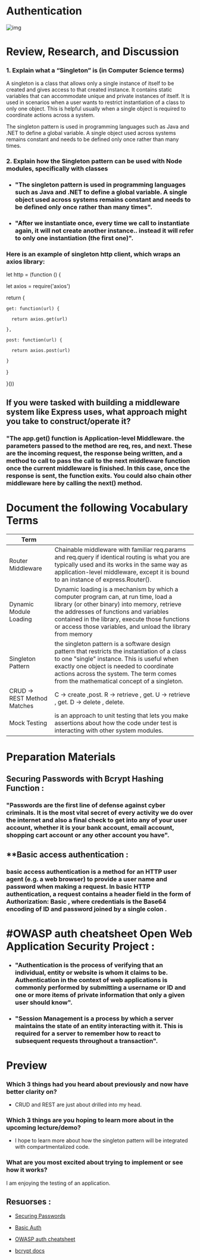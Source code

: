 #  Authentication 



![img](https://www.researchgate.net/profile/Henning-Klevjer-2/publication/265155465/figure/fig3/AS:669990764154893@1536749654580/Basic-Access-Authentication.png)

# Review, Research, and Discussion

### 1. Explain what a “Singleton” is (in Computer Science terms)

A singleton is a class that allows only a single instance of itself to be created and gives access to that created instance. It contains static variables that can accommodate unique and private instances of itself. It is used in scenarios when a user wants to restrict instantiation of a class to only one object. This is helpful usually when a single object is required to coordinate actions across a system.

The singleton pattern is used in programming languages such as Java and .NET to define a global variable. A single object used across systems remains constant and needs to be defined only once rather than many times.

### 2. Explain how the Singleton pattern can be used with Node modules, specifically with classes
* ### "The singleton pattern is used in programming languages such as Java and .NET to define a global variable. A single object used across systems remains constant and needs to be defined only once rather than many times".

* ### "After we instantiate once, every time we call to instantiate again, it will not create another instance.. instead it will refer to only one instantiation (the first one)".

### Here is an example of singleton http client, which wraps an axios library:



let http = (function () {


  let axios = require('axios')



  return {

    get: function(url) {

      return axios.get(url)

    },

    post: function(url) {

      return axios.post(url)

    }

  }

}())



## If you were tasked with building a middleware system like Express uses, what approach might you take to construct/operate it?

### "The app.get() function is Application-level Middleware. the parameters passed to the method are req, res, and next. These are the incoming request, the response being written, and a method to call to pass the call to the next middleware function once the current middleware is finished. In this case, once the response is sent, the function exits. You could also chain other middleware here by calling the next() method.

# Document the following Vocabulary Terms

|Term||
|-----------------------|--------------------------------------------------|
 Router Middleware|Chainable middleware with familiar req.params and req.query if identical routing is what you are typically used and its works in the same way as application-level middleware, except it is bound to an instance of express.Router().
Dynamic Module Loading|Dynamic loading is a mechanism by which a computer program can, at run time, load a library (or other binary) into memory, retrieve the addresses of functions and variables contained in the library, execute those functions or access those variables, and unload the library from memory
 Singleton Pattern|the singleton pattern is a software design pattern that restricts the instantiation of a class to one "single" instance. This is useful when exactly one object is needed to coordinate actions across the system. The term comes from the mathematical concept of a singleton.
CRUD -> REST Method Matches| C -> create ,post. R -> retrieve , get. U -> retrieve , get. D -> delete , delete.
Mock Testing|is an approach to unit testing that lets you make assertions about how the code under test is interacting with other system modules.


# Preparation Materials

## **Securing Passwords with Bcrypt Hashing Function :**


### "Passwords are the first line of defense against cyber criminals. It is the most vital secret of every activity we do over the internet and also a final check to get into any of your user account, whether it is your bank account, email account, shopping cart account or any other account you have".

## **Basic access authentication :

### basic access authentication is a method for an HTTP user agent (e.g. a web browser) to provide a user name and password when making a request. In basic HTTP authentication, a request contains a header field in the form of Authorization: Basic , where credentials is the Base64 encoding of ID and password joined by a single colon .

# #**OWASP auth cheatsheet Open Web Application Security Project :**

* ### "Authentication is the process of verifying that an individual, entity or website is whom it claims to be. Authentication in the context of web applications is commonly performed by submitting a username or ID and one or more items of private information that only a given user should know".

* ### "Session Management is a process by which a server maintains the state of an entity interacting with it. This is required for a server to remember how to react to subsequent requests throughout a transaction".




# Preview

### Which 3 things had you heard about previously and now have better clarity on?

*  CRUD and REST are just about drilled into my head.

### Which 3 things are you hoping to learn more about in the upcoming lecture/demo?

* I hope to learn more about how the singleton pattern will be integrated with compartmentalized code.

### What are you most excited about trying to implement or see how it works?

I am enjoying the testing of an application.

## Resuorses :

* [Securing Passwords](https://thehackernews.com/2014/04/securing-passwords-with-bcrypt-hashing.html)


* [Basic Auth](https://en.wikipedia.org/wiki/Basic_access_authentication)


* [OWASP auth cheatsheet](https://www.owasp.org/index.php/Authentication_Cheat_Sheet)


* [bcrypt docs](https://www.npmjs.com/package/bcrypt)

